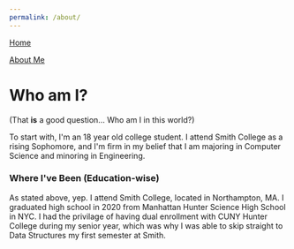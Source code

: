 ```yaml
---
permalink: /about/
---
```


[Home](https://juliayu2002.github.io/)

[About Me](https://juliayu2002.github.io/about)

# Who am I?

(That **is** a good question... Who am I in this world?)

To start with, I'm an 18 year old college student. I attend Smith College as a rising Sophomore, and I'm firm in my belief that I am majoring in Computer Science and minoring in Engineering.

### Where I've Been (Education-wise)

As stated above, yep. I attend Smith College, located in Northampton, MA. I graduated high school in 2020 from Manhattan Hunter Science High School in NYC. I had the privilage of having dual enrollment with CUNY Hunter College during my senior year, which was why I was able to skip straight to Data Structures my first semester at Smith.
